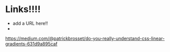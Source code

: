 # Links!!!!

- add a URL here!!
- 
	
https://medium.com/@patrickbrosset/do-you-really-understand-css-linear-gradients-631d9a895caf
